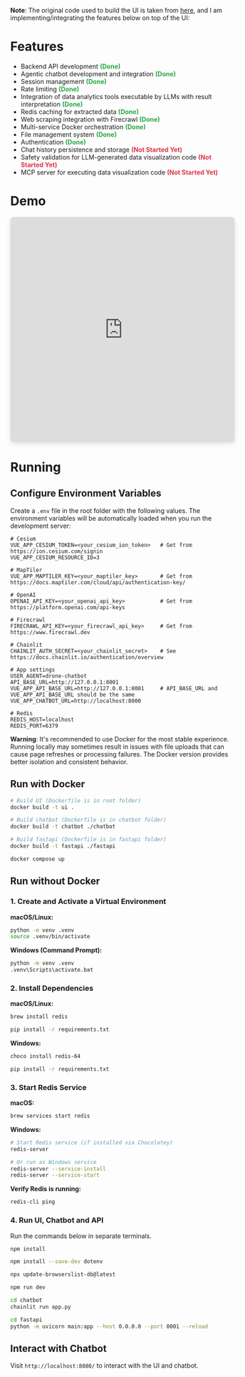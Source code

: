 **Note**: The original code used to build the UI is taken from [here](https://github.com/ArduPilot/UAVLogViewer), and I am implementing/integrating the features below on top of the UI:

# Features

- Backend API development <span style="color: #28a745; font-weight: bold;">**(Done)**</span>
- Agentic chatbot development and integration <span style="color: #28a745; font-weight: bold;">**(Done)**</span>
- Session management <span style="color: #28a745; font-weight: bold;">**(Done)**</span>
- Rate limiting <span style="color: #28a745; font-weight: bold;">**(Done)**</span>
- Integration of data analytics tools executable by LLMs with result interpretation <span style="color: #28a745; font-weight: bold;">**(Done)**</span>
- Redis caching for extracted data <span style="color: #28a745; font-weight: bold;">**(Done)**</span>
- Web scraping integration with Firecrawl <span style="color: #28a745; font-weight: bold;">**(Done)**</span>
- Multi-service Docker orchestration <span style="color: #28a745; font-weight: bold;">**(Done)**</span>
- File management system <span style="color: #28a745; font-weight: bold;">**(Done)**</span>
- Authentication <span style="color: #28a745; font-weight: bold;">**(Done)**</span>
- Chat history persistence and storage <span style="color: #dc3545; font-weight: bold;">**(Not Started Yet)**</span>
- Safety validation for LLM-generated data visualization code <span style="color: #dc3545; font-weight: bold;">**(Not Started Yet)**</span>
- MCP server for executing data visualization code <span style="color: #dc3545; font-weight: bold;">**(Not Started Yet)**</span>

# Demo 

<div style="display: flex; justify-content: flex-start; margin-bottom: 20px;">
  <iframe width="1000" height="506" 
          src="https://youtu.be/gd_h5xmrm8w?feature=shared" 
          style="max-width: 1000px; border-radius: 8px; box-shadow: 0 4px 12px rgba(0,0,0,0.1);"
          frameborder="0" 
          allow="accelerometer; autoplay; clipboard-write; encrypted-media; gyroscope; picture-in-picture" 
          allowfullscreen>
  </iframe>
</div>

# Running  

## Configure Environment Variables

Create a `.env` file in the root folder with the following values. The environment variables will be automatically loaded when you run the development server:

```env 
# Cesium 
VUE_APP_CESIUM_TOKEN=<your_cesium_ion_token>   # Get from https://ion.cesium.com/signin
VUE_APP_CESIUM_RESOURCE_ID=3

# MapTiler 
VUE_APP_MAPTILER_KEY=<your_maptiler_key>       # Get from https://docs.maptiler.com/cloud/api/authentication-key/

# OpenAI 
OPENAI_API_KEY=<your_openai_api_key>           # Get from https://platform.openai.com/api-keys

# Firecrawl
FIRECRAWL_API_KEY=<your_firecrawl_api_key>     # Get from https://www.firecrawl.dev

# Chainlit
CHAINLIT_AUTH_SECRET=<your_chainlit_secret>    # See https://docs.chainlit.io/authentication/overview

# App settings
USER_AGENT=drone-chatbot
API_BASE_URL=http://127.0.0.1:8001
VUE_APP_API_BASE_URL=http://127.0.0.1:8001     # API_BASE_URL and VUE_APP_API_BASE_URL should be the same
VUE_APP_CHATBOT_URL=http://localhost:8000

# Redis 
REDIS_HOST=localhost
REDIS_PORT=6379
```

**Warning**: It's recommended to use Docker for the most stable experience. Running locally may sometimes result in issues with file uploads that can cause page refreshes or processing failures. The Docker version provides better isolation and consistent behavior. 


## Run with Docker 

```bash
# Build UI (Dockerfile is in root folder)
docker build -t ui .
```

```bash
# Build chatbot (Dockerfile is in chatbot folder)
docker build -t chatbot ./chatbot
``` 

```bash 
# Build fastapi (Dockerfile is in fastapi folder)
docker build -t fastapi ./fastapi
```

```bash
docker compose up
```

## Run without Docker

### 1. Create and Activate a Virtual Environment

**macOS/Linux:**
```bash
python -m venv .venv
source .venv/bin/activate
```

**Windows (Command Prompt):**
```bash
python -m venv .venv
.venv\Scripts\activate.bat
```

### 2. Install Dependencies 

**macOS/Linux:**
```bash
brew install redis

pip install -r requirements.txt
```

**Windows:**
```bash
choco install redis-64

pip install -r requirements.txt
```

### 3. Start Redis Service

**macOS:**
```bash
brew services start redis
```

**Windows:**
```bash
# Start Redis service (if installed via Chocolatey)
redis-server

# Or run as Windows service
redis-server --service-install
redis-server --service-start
```

**Verify Redis is running:**
```bash
redis-cli ping
```

### 4. Run UI, Chatbot and API

Run the commands below in separate terminals. 

```bash
npm install

npm install --save-dev dotenv

npx update-browserslist-db@latest

npm run dev
```

```bash
cd chatbot
chainlit run app.py
```

```bash
cd fastapi
python -m uvicorn main:app --host 0.0.0.0 --port 8001 --reload
```

## Interact with Chatbot

Visit `http://localhost:8080/` to interact with the UI and chatbot.